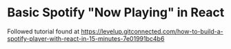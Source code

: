 # Basic Spotify "Now Playing" in React

Followed tutorial found at https://levelup.gitconnected.com/how-to-build-a-spotify-player-with-react-in-15-minutes-7e01991bc4b6

